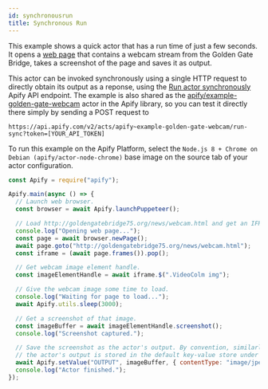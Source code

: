 ```yaml
---
id: synchronousrun
title: Synchronous Run
---
```


This example shows a quick actor that has a run time of just a few seconds.
It opens a <a href="http://goldengatebridge75.org/news/webcam.html" target="_blank">web page</a>
that contains a webcam stream from the Golden Gate Bridge, takes a screenshot of the page and saves it as output.

This actor
can be invoked synchronously using a single HTTP request to directly obtain its output as a reponse, using the
<a href="https://apify.com/docs/api/v2#/reference/actors/run-actor-synchronously/without-input" target="_blank">Run actor synchronously</a>
Apify API endpoint. The example is also shared as the
<a href="https://apify.com/apify/example-golden-gate-webcam" target="_blank">apify/example-golden-gate-webcam</a>
actor in the Apify library, so you can test it directly there simply by sending a POST request to

```http
https://api.apify.com/v2/acts/apify~example-golden-gate-webcam/run-sync?token=[YOUR_API_TOKEN]
```

To run this example on the Apify Platform, select the `Node.js 8 + Chrome on Debian (apify/actor-node-chrome)` base image
on the source tab of your actor configuration.

```javascript
const Apify = require("apify");

Apify.main(async () => {
  // Launch web browser.
  const browser = await Apify.launchPuppeteer();

  // Load http://goldengatebridge75.org/news/webcam.html and get an IFRAME with the webcam stream
  console.log("Opening web page...");
  const page = await browser.newPage();
  await page.goto("http://goldengatebridge75.org/news/webcam.html");
  const iframe = (await page.frames()).pop();

  // Get webcam image element handle.
  const imageElementHandle = await iframe.$(".VideoColm img");

  // Give the webcam image some time to load.
  console.log("Waiting for page to load...");
  await Apify.utils.sleep(3000);

  // Get a screenshot of that image.
  const imageBuffer = await imageElementHandle.screenshot();
  console.log("Screenshot captured.");

  // Save the screenshot as the actor's output. By convention, similarly to "INPUT",
  // the actor's output is stored in the default key-value store under the "OUTPUT" key.
  await Apify.setValue("OUTPUT", imageBuffer, { contentType: "image/jpeg" });
  console.log("Actor finished.");
});
```
